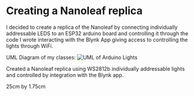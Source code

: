 # Creating a Nanoleaf replica

I decided to create a replica of the Nanoleaf by connecting individually addressable LEDS to an ESP32 arduino board and controlling it through the code I wrote interacting with the Blynk App giving access to controlling the lights through WiFi.

UML Diagram of my classes:
![UML of Arduino Lights](https://user-images.githubusercontent.com/30247851/107065392-b729c000-67aa-11eb-8f23-0e959ba0fc9c.png)

Created a Nanoleaf replica using WS2812b individually addressable lights and controlled by integration with the Blynk app.

25cm by 1.75cm
